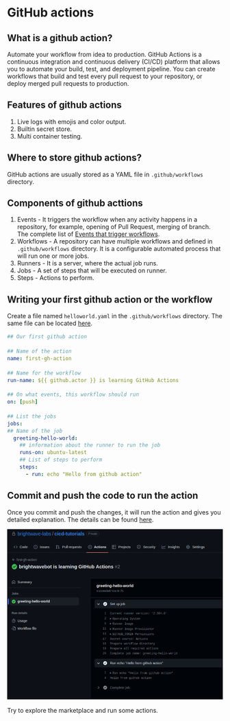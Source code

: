 # GitHub actions

## What is a github action?

Automate your workflow from idea to production. GitHub Actions is a continuous
integration and continuous delivery (CI/CD) platform that allows you to automate
your build, test, and deployment pipeline. You can create workflows that build
and test every pull request to your repository, or deploy merged pull requests
to production.

## Features of github actions

1. Live logs with emojis and color output.
2. Builtin secret store.
3. Multi container testing.

## Where to store github actions?

GitHub actions are usually stored as a YAML file in `.github/workflows`
directory.

## Components of github acttions

1. Events - It triggers the workflow when any activity happens in a repository,
for example, opening of Pull Request, merging of branch. The complete list of
[Events that trigger workflows](https://docs.github.com/en/actions/using-workflows/events-that-trigger-workflows).
2. Workflows - A repository can have multiple workflows and defined in `.github/workflows`
directory. It is a configurable automated process that will run one or more jobs.
3. Runners - It is a server, where the actual job runs.
4. Jobs - A set of steps that will be executed on runner.
5. Steps - Actions to perform.

## Writing your first github action or the workflow

Create a file named `helloworld.yaml` in the `.github/workflows` directory. The
same file can be located [here](../../.github/workflows/helloworld.yaml).

```yaml
## Our first github action

## Name of the action
name: first-gh-action

## Name for the workflow
run-name: ${{ github.actor }} is learning GitHub Actions

## On what events, this workflow should run
on: [push]

## List the jobs
jobs:
## Name of the job
  greeting-hello-world:
    ## information about the runner to run the job
    runs-on: ubuntu-latest
    ## List of steps to perform
    steps:
      - run: echo "Hello from github action"
```

## Commit and push the code to run the action

Once you commit and push the changes, it will run the action and gives you
detailed explanation. The details can be found [here](https://github.com/brightwave-labs/cicd-tutorials/actions/runs/4971879530/jobs/8896711277).

![img](../../assets/gh-action.png)

Try to explore the marketplace and run some actions.
